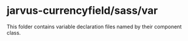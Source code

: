 # jarvus-currencyfield/sass/var

This folder contains variable declaration files named by their component class.
